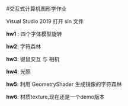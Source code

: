 #交互式计算机图形学作业

Visual Studio 2019 打开 sln 文件

**hw1** : 四个字体模型旋转

**hw2**: 字符森林

**hw3**: 键鼠交互 与 相机

**hw4**: 光照

**hw5**: 利用 GeometryShader 生成镜像的字符森林

**hw6**: 材质texture,现在还是一个demo版本